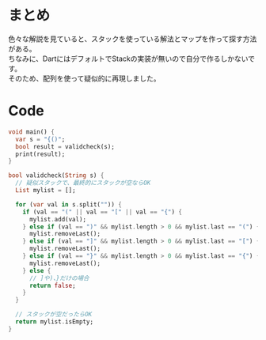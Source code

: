 # まとめ
色々な解説を見ていると、スタックを使っている解法とマップを作って探す方法がある。<br>
ちなみに、DartにはデフォルトでStackの実装が無いので自分で作るしかないです。<br>
そのため、配列を使って疑似的に再現しました。<br>

# Code

```dart
void main() {
  var s = "{()";
  bool result = validcheck(s);
  print(result);
}

bool validcheck(String s) {
  // 疑似スタックで、最終的にスタックが空ならOK
  List mylist = [];

  for (var val in s.split("")) {
    if (val == "(" || val == "[" || val == "{") {
      mylist.add(val);
    } else if (val == ")" && mylist.length > 0 && mylist.last == "(") {
      mylist.removeLast();
    } else if (val == "]" && mylist.length > 0 && mylist.last == "[") {
      mylist.removeLast();
    } else if (val == "}" && mylist.length > 0 && mylist.last == "{") {
      mylist.removeLast();
    } else {
      // ]や)、}だけの場合
      return false;
    }
  }

  // スタックが空だったらOK
  return mylist.isEmpty;
}

```
